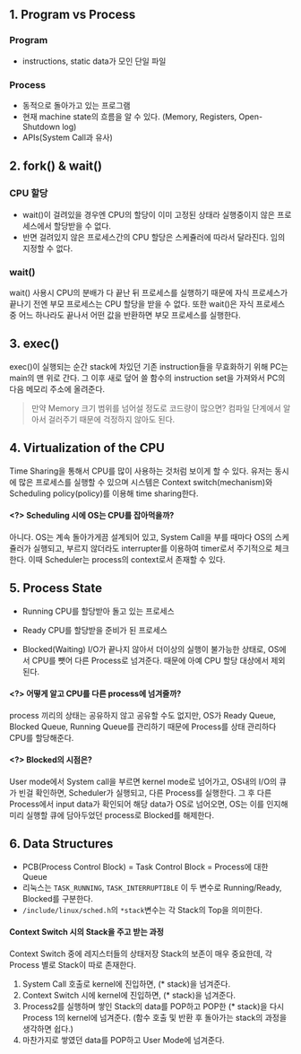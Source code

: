## 1. Program vs Process
### Program
* instructions, static data가 모인 단일 파일

### Process
* 동적으로 돌아가고 있는 프로그램
* 현재 machine state의 흐름을 알 수 있다. (Memory, Registers, Open-Shutdown log)
* APIs(System Call과 유사)

## 2. fork() & wait()
### CPU 할당
* wait()이 걸려있을 경우엔 CPU의 할당이 이미 고정된 상태라 실행중이지 않은 프로세스에서 할당받을 수 없다.
* 반면 걸려있지 않은 프로세스간의 CPU 할당은 스케쥴러에 따라서 달라진다. 임의 지정할 수 없다.

### wait()
wait() 사용시 CPU의 분배가 다 끝난 뒤 프로세스를 실행하기 때문에 자식 프로세스가 끝나기 전엔 부모 프로세스는 CPU 할당을 받을 수 없다. 또한 wait()은 자식 프로세스중 어느 하나라도 끝나서 어떤 값을 반환하면 부모 프로세스를 실행한다.

## 3. exec()
exec()이 실행되는 순간 stack에 차있던 기존 instruction들을 무효화하기 위해 PC는 main의 맨 위로 간다. 그 이후 새로 덮어 쓸 함수의 instruction set을 가져와서 PC의 다음 메모리 주소에 올려준다.

> <?> 만약 Memory 크기 범위를 넘어설 정도로 코드량이 많으면?
> <!> 컴파일 단계에서 알아서 걸러주기 때문에 걱정하지 않아도 된다.

## 4. Virtualization of the CPU
Time Sharing을 통해서 CPU를 많이 사용하는 것처럼 보이게 할 수 있다. 유저는 동시에 많은 프로세스를 실행할 수 있으며 시스템은 Context switch(mechanism)와 Scheduling policy(policy)를 이용해 time sharing한다.

#### <?> Scheduling 시에 OS는 CPU를 잡아먹을까?
아니다. OS는 계속 돌아가게끔 설계되어 있고, System Call을 부를 때마다 OS의 스케쥴러가 실행되고, 부르지 않더라도 interrupter를 이용하여 timer로서 주기적으로 체크한다. 이때 Scheduler는 process의 context로서 존재할 수 있다.

## 5. Process State
* Running
CPU를 할당받아 돌고 있는 프로세스

* Ready
CPU를 할당받을 준비가 된 프로세스

* Blocked(Waiting)
I/O가 끝나지 않아서 더이상의 실행이 불가능한 상태로, OS에서 CPU를 뺏어 다른 Process로 넘겨준다. 때문에 아예 CPU 할당 대상에서 제외된다.

#### <?> 어떻게 알고 CPU를 다른 process에 넘겨줄까?
process 끼리의 상태는 공유하지 않고 공유할 수도 없지만, OS가 Ready Queue, Blocked Queue, Running Queue를 관리하기 때문에 Process를 상태 관리하다 CPU를 할당해준다.

#### <?> Blocked의 시점은?
User mode에서 System call을 부르면 kernel mode로 넘어가고, OS내의 I/O의 큐가 빈걸 확인하면, Scheduler가 실행되고, 다른 Process를 실행한다. 그 후 다른 Process에서 input data가 확인되어 해당 data가 OS로 넘어오면, OS는 이를 인지해 미리 실행할 큐에 담아두었던 process로 Blocked를 해제한다.

## 6. Data Structures
* PCB(Process Control Block) = Task Control Block = Process에 대한 Queue
* 리눅스는 `TASK_RUNNING`, `TASK_INTERRUPTIBLE` 이 두 변수로 Running/Ready, Blocked를 구분한다.
* `/include/linux/sched.h`의 `*stack`변수는 각 Stack의 Top을 의미한다.

#### Context Switch 시의 Stack을 주고 받는 과정
Context Switch 중에 레지스터들의 상태저장 Stack의 보존이 매우 중요한데, 각 Process 별로 Stack이 따로 존재한다.
1. System Call 호출로 kernel에 진입하면, (* stack)을 넘겨준다.
2. Context Switch 시에 kernel에 진입하면, (* stack)을 넘겨준다.
3. Process2를 실행하며 쌓인 Stack의 data를 POP하고 POP한 (* stack)을 다시 Process 1의 kernel에 넘겨준다. (함수 호출 및 반환 후 돌아가는 stack의 과정을 생각하면 쉽다.)
4. 마찬가지로 쌓였던 data를 POP하고 User Mode에 넘겨준다.